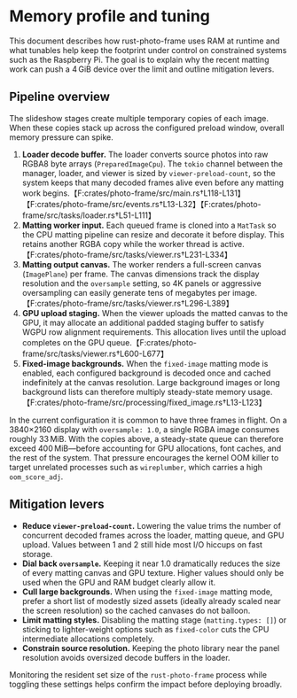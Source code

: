 # Memory profile and tuning

This document describes how rust-photo-frame uses RAM at runtime and what
tunables help keep the footprint under control on constrained systems such as
the Raspberry Pi. The goal is to explain why the recent matting work can push a
4 GiB device over the limit and outline mitigation levers.

## Pipeline overview

The slideshow stages create multiple temporary copies of each image. When these
copies stack up across the configured preload window, overall memory pressure
can spike.

1. **Loader decode buffer.** The loader converts source photos into raw RGBA8
   byte arrays (`PreparedImageCpu`). The `tokio` channel between the manager,
   loader, and viewer is sized by `viewer-preload-count`, so the system keeps
   that many decoded frames alive even before any matting work begins.【F:crates/photo-frame/src/main.rs†L118-L131】【F:crates/photo-frame/src/events.rs†L13-L32】【F:crates/photo-frame/src/tasks/loader.rs†L51-L111】
2. **Matting worker input.** Each queued frame is cloned into a `MatTask` so the
   CPU matting pipeline can resize and decorate it before display. This retains
   another RGBA copy while the worker thread is active.【F:crates/photo-frame/src/tasks/viewer.rs†L231-L334】
3. **Matting output canvas.** The worker renders a full-screen canvas (`ImagePlane`)
   per frame. The canvas dimensions track the display resolution and the
   `oversample` setting, so 4K panels or aggressive oversampling can easily
   generate tens of megabytes per image.【F:crates/photo-frame/src/tasks/viewer.rs†L296-L389】
4. **GPU upload staging.** When the viewer uploads the matted canvas to the
   GPU, it may allocate an additional padded staging buffer to satisfy WGPU row
   alignment requirements. This allocation lives until the upload completes on
   the GPU queue.【F:crates/photo-frame/src/tasks/viewer.rs†L600-L677】
5. **Fixed-image backgrounds.** When the `fixed-image` matting mode is enabled,
   each configured background is decoded once and cached indefinitely at the
   canvas resolution. Large background images or long background lists can
   therefore multiply steady-state memory usage.【F:crates/photo-frame/src/processing/fixed_image.rs†L13-L123】

In the current configuration it is common to have three frames in flight. On a
3840×2160 display with `oversample: 1.0`, a single RGBA image consumes roughly
33 MiB. With the copies above, a steady-state queue can therefore exceed
400 MiB—before accounting for GPU allocations, font caches, and the rest of the
system. That pressure encourages the kernel OOM killer to target unrelated
processes such as `wireplumber`, which carries a high `oom_score_adj`.

## Mitigation levers

* **Reduce `viewer-preload-count`.** Lowering the value trims the number of
  concurrent decoded frames across the loader, matting queue, and GPU upload.
  Values between 1 and 2 still hide most I/O hiccups on fast storage.
* **Dial back `oversample`.** Keeping it near 1.0 dramatically reduces the size
  of every matting canvas and GPU texture. Higher values should only be used
  when the GPU and RAM budget clearly allow it.
* **Cull large backgrounds.** When using the `fixed-image` matting mode, prefer
  a short list of modestly sized assets (ideally already scaled near the screen
  resolution) so the cached canvases do not balloon.
* **Limit matting styles.** Disabling the matting stage (`matting.types: []`) or
  sticking to lighter-weight options such as `fixed-color` cuts the CPU
  intermediate allocations completely.
* **Constrain source resolution.** Keeping the photo library near the panel
  resolution avoids oversized decode buffers in the loader.

Monitoring the resident set size of the `rust-photo-frame` process while toggling
these settings helps confirm the impact before deploying broadly.
